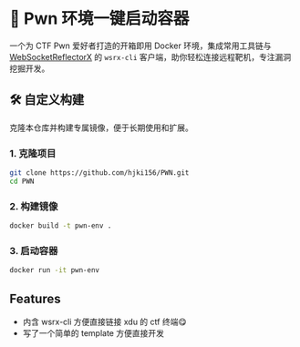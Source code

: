 # 🐳 Pwn 环境一键启动容器

一个为 CTF Pwn 爱好者打造的开箱即用 Docker 环境，集成常用工具链与 [WebSocketReflectorX](https://github.com/XDSEC/WebSocketReflectorX) 的 `wsrx-cli` 客户端，助你轻松连接远程靶机，专注漏洞挖掘开发。

## 🛠️ 自定义构建

克隆本仓库并构建专属镜像，便于长期使用和扩展。

### 1. 克隆项目

```bash
git clone https://github.com/hjki156/PWN.git
cd PWN
```

### 2. 构建镜像

```bash
docker build -t pwn-env .
```

### 3. 启动容器

```bash
docker run -it pwn-env
```

## Features

- 内含 wsrx-cli 方便直接链接 xdu 的 ctf 终端😋
- 写了一个简单的 template 方便直接开发

